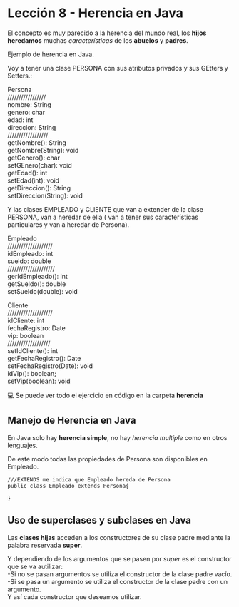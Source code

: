 # Lección 8 - Herencia en Java

El concepto es muy parecido a la herencia del mundo real, los **hijos** **heredamos** muchas *características* de los  **abuelos** y **padres**. <br>

Ejemplo de herencia en Java.

Voy a tener una clase PERSONA con sus atributos privados y sus GEtters y Setters.: <br>

Persona <br>
/////////////////<br>
nombre: String<br>
genero: char<br>
edad: int<br>
direccion: String<br>
//////////////////<br>
getNombre(): String<br>
getNombre(String): void<br>
getGenero(): char<br>
setGEnero(char): void<br>
getEdad(): int<br>
setEdad(int): void<br>
getDireccion(): String<br>
setDireccion(String): void<br>

Y las clases EMPLEADO y CLIENTE que van a extender de la clase PERSONA, van a heredar de ella ( van a tener sus características particulares y van a heredar de Persona). <br>

Empleado<br>
////////////////////<br>
idEmpleado: int<br>
sueldo: double<br>
/////////////////////<br>
gerIdEmpleado(): int<br>
getSueldo(): double<br>
setSueldo(double): void<br>

Cliente<br>
////////////////////<br>
idCliente: int<br>
fechaRegistro: Date<br>
vip: boolean<br>
///////////////////<br>
setIdCliente(): int<br>
getFechaRegistro(): Date<br>
setFechaRegistro(Date): void<br>
idVip(): boolean;<br>
setVip(boolean): void<br>


💻 Se puede ver todo el ejercicio en código en la carpeta **herencia**

## Manejo de Herencia en Java

En Java solo hay **herencia simple**, no hay *herencia multiple* como en otros lenguajes. <br>

De este modo todas las propiedades de Persona son disponibles en Empleado. <br>

```
///EXTENDS me indica que Empleado hereda de Persona
public class Empleado extends Persona{

}
```



## Uso de superclases y subclases en Java

Las **clases hijas** acceden a los constructores de su clase padre mediante la palabra reservada **super**. <br>

Y dependiendo de los argumentos que se pasen por *super* es el constructor que se va autilizar: <br>
-Si no se pasan argumentos se utiliza el constructor de la clase padre vacío. <br>
-Si se pasa un argumento se utiliza el constructor de la clase padre con un argumento. <br>
Y así cada constructor que deseamos utilizar. <br>
